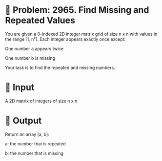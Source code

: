 # 📌 Problem: 2965. Find Missing and Repeated Values
You are given a 0-indexed 2D integer matrix grid of size n x n with values in the range [1, n²]. Each integer appears exactly once except:

One number a appears twice

One number b is missing

Your task is to find the repeated and missing numbers.

# 🧾 Input
A 2D matrix of integers of size n x n

# 🎯 Output
Return an array [a, b]:

a: the number that is repeated

b: the number that is missing
